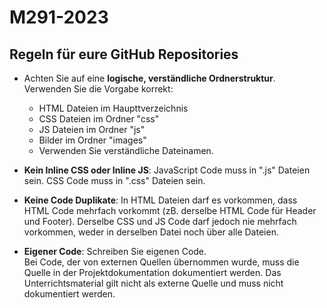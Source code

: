 # M291-2023

## Regeln für eure GitHub Repositories

- Achten Sie auf eine **logische, verständliche Ordnerstruktur**. Verwenden Sie die Vorgabe korrekt:
  - HTML Dateien im Haupttverzeichnis
  - CSS Dateien im Ordner "css"
  - JS Dateien im Ordner "js"
  - Bilder im Ordner "images"
  - Verwenden Sie verständliche Dateinamen.  

- **Kein Inline CSS oder Inline JS**:
  JavaScript Code muss in ".js" Dateien sein. CSS Code muss in ".css" Dateien sein.
- **Keine Code Duplikate**:
  In HTML Dateien darf es vorkommen, dass HTML Code mehrfach vorkommt (zB. derselbe HTML Code für Header und Footer).
  Derselbe CSS und JS Code darf jedoch nie mehrfach vorkommen, weder in derselben Datei noch über alle Dateien.
- **Eigener Code**:
Schreiben Sie eigenen Code.   
Bei Code, der von externen Quellen übernommen wurde, muss die Quelle in der Projektdokumentation dokumentiert werden. 
Das Unterrichtsmaterial gilt nicht als externe Quelle und muss nicht dokumentiert werden. 
